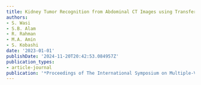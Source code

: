 ```yaml
---
title: Kidney Tumor Recognition from Abdominal CT Images using Transfer Learning
authors:
- S. Wasi
- S.B. Alam
- R. Rahman
- M.A. Amin
- S. Kobashi
date: '2023-01-01'
publishDate: '2024-11-20T20:42:53.084957Z'
publication_types:
- article-journal
publication: '*Proceedings of The International Symposium on Multiple-Valued Logic*'
---
```

